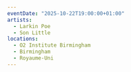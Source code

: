 ```yaml
---
eventDate: "2025-10-22T19:00:00+01:00"
artists:
  - Larkin Poe
  - Son Little
locations:
  - O2 Institute Birmingham
  - Birmingham
  - Royaume-Uni
---
```

